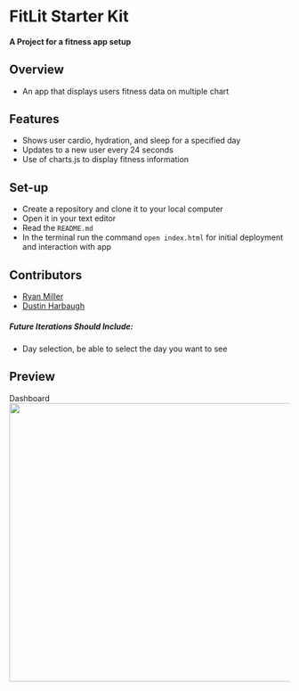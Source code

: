 # FitLit Starter Kit

#### A Project for a fitness app setup

## Overview

* An app that displays users fitness data on multiple chart

## Features

* Shows user cardio, hydration, and sleep for a specified day
* Updates to a new user every 24 seconds
* Use of charts.js to display fitness information

## Set-up

* Create a repository and clone it to your local computer
* Open it in your text editor
* Read the `README.md`
* In the terminal run the command `open index.html` for initial deployment and interaction with app

## Contributors

* [Ryan Miller](https://github.com/Ryan-D-Miller)
* [Dustin Harbaugh](https://github.com/Dustin-Har)


##### Future Iterations Should Include:

* Day selection, be able to select the day you want to see


## Preview
<p align="left">Dashboard</br>
 <img width="1000" height="500" src="">
</p>

